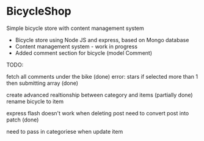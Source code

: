 # BicycleShop
Simple bicycle store with content management system

* Bicycle store using Node JS and express, based on Mongo database
* Content management system - work in progress
* Added comment section for bicycle (model Comment)


TODO:

fetch all comments under the bike (done)
error: stars if selected more than 1 then submitting array (done)

create advanced realtionship between category and items (partially done)
rename bicycle to item

express flash doesn't work when deleting post
need to convert post into patch (done)

need to pass in categoriese when update item